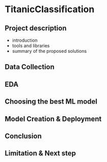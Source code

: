 # TitanicClassification
## Project description
- introduction
- tools and libraries
- summary of the proposed solutions

## Data Collection

## EDA

## Choosing the best ML model

## Model Creation & Deployment

## Conclusion

## Limitation & Next step
